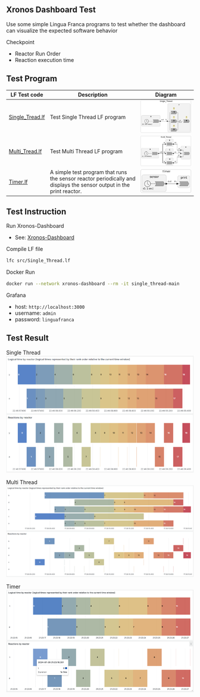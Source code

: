 ## Xronos Dashboard Test
Use some simple Lingua Franca programs to test whether the dashboard can visualize the expected software behavior

Checkpoint
- Reactor Run Order
- Reaction execution time

## Test Program

| LF Test code | Description | Diagram |
|----|----|----|
| [Single_Tread.lf](https://github.com/densoGSR/lf_test/blob/main/Dashboard/src/Single_Thread.lf)     | Test Single Thread LF program | ![Single_Thread][def]         |
| [Multi_Tread.lf](https://github.com/densoGSR/lf_test/blob/main/Dashboard/src/Multi_Thread.lf)     | Test Multi Thread LF program | ![Multi_Thread](https://github.com/densoGSR/lf_test/blob/main/Dashboard/doc/pic/Multi_Thread.png)        |
| [Timer.lf](https://github.com/densoGSR/lf_test/blob/main/Dashboard/src/Timer.lf)     | A simple test program that runs the sensor reactor periodically and displays the sensor output in the print reactor. | ![Timer](https://github.com/densoGSR/lf_test/blob/main/Dashboard/doc/pic/Timer.png)       |

## Test Instruction

Run Xronos-Dashboard
- See: [Xronos-Dashboard](https://github.com/xronos-inc/xronos-dashboard/tree/main)

Compile LF file
```sh
lfc src/Single_Thread.lf
```

Docker Run 
```sh
docker run --network xronos-dashboard --rm -it single_thread-main
```
Grafana
- host: `http://localhost:3000`
- username: `admin`
- password: `linguafranca`

## Test Result

Single Thread
![Single](https://github.com/densoGSR/lf_test/blob/main/Dashboard/doc/pic/Single_Thread_Result.png)

Multi Thread
![Multi](https://github.com/densoGSR/lf_test/blob/main/Dashboard/doc/pic/Multi_Thread_Result.png)

Timer
![Timer](https://github.com/densoGSR/lf_test/blob/main/Dashboard/doc/pic/Timer_Result.png)

[def]: https://github.com/densoGSR/lf_test/blob/main/Dashboard/doc/pic/Single_Thread.png